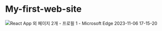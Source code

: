 # My-first-web-site
![React App 외 페이지 2개 - 프로필 1 - Microsoft Edge 2023-11-06 17-15-20](https://github.com/AYFG/My-first-web-site/assets/88381607/34244b16-5554-4e43-922a-27c5c2e92aa6)

